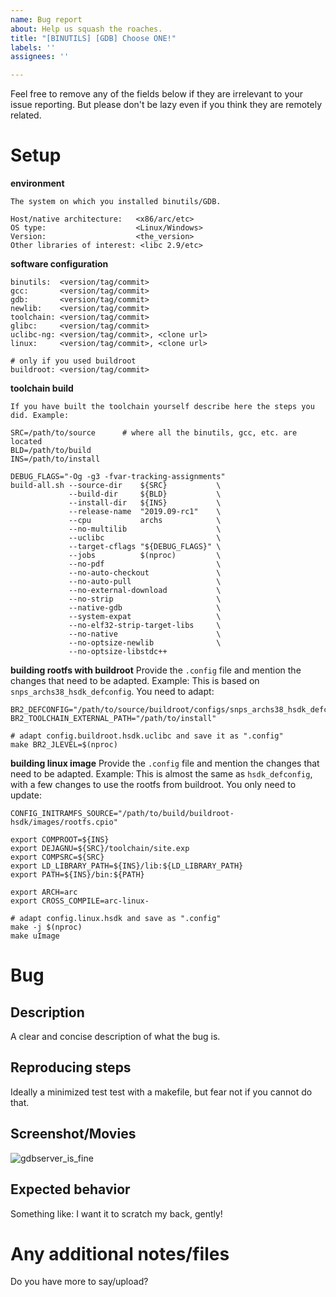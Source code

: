 ```yaml
---
name: Bug report
about: Help us squash the roaches.
title: "[BINUTILS] [GDB] Choose ONE!"
labels: ''
assignees: ''

---
```


Feel free to remove any of the fields below if they are irrelevant to your issue reporting. But please don't be lazy even if you think they are remotely related.

# Setup
**environment**
```
The system on which you installed binutils/GDB.

Host/native architecture:   <x86/arc/etc>
OS type:                    <Linux/Windows>
Version:                    <the_version>
Other libraries of interest: <libc 2.9/etc>
```

**software configuration**
```
binutils:  <version/tag/commit>
gcc:       <version/tag/commit>
gdb:       <version/tag/commit>
newlib:    <version/tag/commit>
toolchain: <version/tag/commit>
glibc:     <version/tag/commit>
uclibc-ng: <version/tag/commit>, <clone url>
linux:     <version/tag/commit>, <clone url>

# only if you used buildroot
buildroot: <version/tag/commit>
```

**toolchain build**
```
If you have built the toolchain yourself describe here the steps you did. Example:

SRC=/path/to/source      # where all the binutils, gcc, etc. are located
BLD=/path/to/build
INS=/path/to/install

DEBUG_FLAGS="-Og -g3 -fvar-tracking-assignments"
build-all.sh --source-dir    ${SRC}           \
             --build-dir     ${BLD}           \
             --install-dir   ${INS}           \
             --release-name  "2019.09-rc1"    \
             --cpu           archs            \
             --no-multilib                    \
             --uclibc                         \
             --target-cflags "${DEBUG_FLAGS}" \
             --jobs          $(nproc)         \
             --no-pdf                         \
             --no-auto-checkout               \
             --no-auto-pull                   \
             --no-external-download           \
             --no-strip                       \
             --native-gdb                     \
             --system-expat                   \
             --no-elf32-strip-target-libs     \
             --no-native                      \
             --no-optsize-newlib              \
             --no-optsize-libstdc++
```

**building rootfs with buildroot**
Provide the `.config` file and mention the changes that need to be adapted. Example:
This is based on `snps_archs38_hsdk_defconfig`. You need to adapt:
```
BR2_DEFCONFIG="/path/to/source/buildroot/configs/snps_archs38_hsdk_defconfig"
BR2_TOOLCHAIN_EXTERNAL_PATH="/path/to/install"
```
```
# adapt config.buildroot.hsdk.uclibc and save it as ".config"
make BR2_JLEVEL=$(nproc)
```

**building linux image**
Provide the `.config` file and mention the changes that need to be adapted. Example:
This is almost the same as `hsdk_defconfig`, with a few changes to use the rootfs from buildroot. You only need to update:
```
CONFIG_INITRAMFS_SOURCE="/path/to/build/buildroot-hsdk/images/rootfs.cpio"
```
```
export COMPROOT=${INS}
export DEJAGNU=${SRC}/toolchain/site.exp
export COMPSRC=${SRC}
export LD_LIBRARY_PATH=${INS}/lib:${LD_LIBRARY_PATH}
export PATH=${INS}/bin:${PATH}

export ARCH=arc
export CROSS_COMPILE=arc-linux-

# adapt config.linux.hsdk and save as ".config"
make -j $(nproc)
make uImage
```

# Bug
## Description
A clear and concise description of what the bug is.

## Reproducing steps
Ideally a minimized test test with a makefile, but fear not if you cannot do that.

## Screenshot/Movies
![gdbserver_is_fine](https://user-images.githubusercontent.com/16524902/68779118-64f40080-0634-11ea-9c41-97ae0cb63b29.gif)

## Expected behavior
Something like: I want it to scratch my back, gently!

# Any additional notes/files
Do you have more to say/upload?
